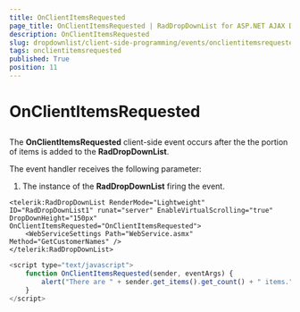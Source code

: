 ```yaml
---
title: OnClientItemsRequested
page_title: OnClientItemsRequested | RadDropDownList for ASP.NET AJAX Documentation
description: OnClientItemsRequested
slug: dropdownlist/client-side-programming/events/onclientitemsrequested
tags: onclientitemsrequested
published: True
position: 11
---
```


# OnClientItemsRequested



## 

The **OnClientItemsRequested** client-side event occurs after the the portion of items is added to the **RadDropDownList**.

The event handler receives the following parameter:

1. The instance of the **RadDropDownList** firing the event.

````ASPNET
<telerik:RadDropDownList RenderMode="Lightweight" ID="RadDropDownList1" runat="server" EnableVirtualScrolling="true" DropDownHeight="150px" OnClientItemsRequested="OnClientItemsRequested">
    <WebServiceSettings Path="WebService.asmx" Method="GetCustomerNames" />
</telerik:RadDropDownList>
````



````JavaScript
<script type="text/javascript">
    function OnClientItemsRequested(sender, eventArgs) {
        alert("There are " + sender.get_items().get_count() + " items.");
    }
</script>
````


